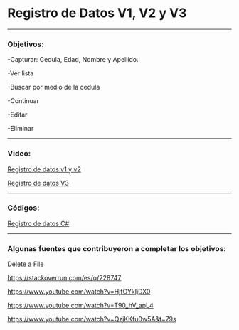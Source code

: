 #  Registro de Datos V1, V2 y V3
___  
###  Objetivos:
-Capturar: Cedula, Edad, Nombre y Apellido.

-Ver lista

-Buscar por medio de la cedula

-Continuar 

-Editar

-Eliminar
    
___  
### Video:
[Registro de datos v1 y v2](https://youtu.be/RonJuJvH-Yk)

[Registro de datos V3](https://youtu.be/5fZT9XWFn_U)
___
### Códigos:
[Registro de datos C#](https://docs.google.com/document/d/169uSFdLFkWEU-6on8QH228WbOH8z4yJj5kIg3bOfSns/edit?usp=sharing)

___

### Algunas fuentes que contribuyeron a completar los objetivos:

[Delete a File](https://www.c-sharpcorner.com/UploadFile/dbeniwal321/how-to-delete-a-file-in-C-Sharp/#:~:text=Delete(path)%20method%20is%20used,exist%2C%20no%20exception%20is%20thrown.)

https://stackoverrun.com/es/q/228747

https://www.youtube.com/watch?v=HjfOYkIjDX0

https://www.youtube.com/watch?v=T90_hV_apL4

https://www.youtube.com/watch?v=QzjKKfu0w5A&t=79s


